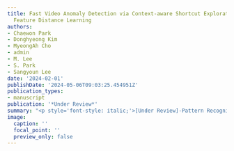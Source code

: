 ```yaml
---
title: Fast Video Anomaly Detection via Context-aware Shortcut Exploration and Abnormal
  Feature Distance Learning
authors:
- Chaewon Park
- Donghyeong Kim
- MyeongAh Cho
- admin
- M. Lee
- S. Park
- Sangyoun Lee
date: '2024-02-01'
publishDate: '2024-05-06T09:03:25.454951Z'
publication_types:
- manuscript
publication: '*Under Review*'
summary: "<p style='font-style: italic;'>[Under Review]-Pattern Recognition(IF=8.0)</p>"
image:
  caption: ''
  focal_point: ''
  preview_only: false
---
```

